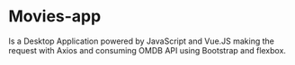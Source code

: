 # Movies-app
Is a Desktop Application powered by JavaScript and Vue.JS
making the request with Axios and consuming OMDB API using 
Bootstrap and flexbox.

